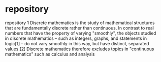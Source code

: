 # repository
repository 1
Discrete mathematics is the study of mathematical structures that are fundamentally discrete rather than continuous. In contrast to real numbers that have the property of varying "smoothly", the objects studied in discrete mathematics – such as integers, graphs, and statements in logic[1] – do not vary smoothly in this way, but have distinct, separated values.[2] Discrete mathematics therefore excludes topics in "continuous mathematics" such as calculus and analysis
